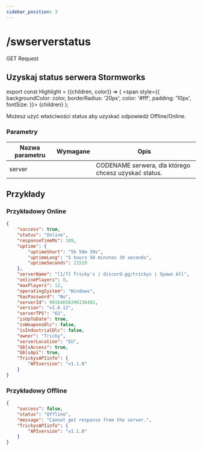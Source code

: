```yaml
---
sidebar_position: 3
---
```


# /swserverstatus

<Highlight color="#25c2a0">GET Request</Highlight>


## Uzyskaj status serwera Stormworks


export const Highlight = ({children, color}) => ( <span style={{ backgroundColor: color, borderRadius: '20px', color: '#fff', padding: '10px', fontSize: }}>
    {children}
  </span> );

Możesz użyć właściwości <span class="code-text">status</span> aby uzyskać odpowiedź <span class="code-text">Offline</span>/<span class="code-text">Online</span>.

### Parametry

| Nazwa parametru |         Wymagane          | Opis                                                 |
| --------------- |:-------------------------:| ---------------------------------------------------- |
| server          | <i class="fas fa-fw fa-check-circle text-success"></i> | CODENAME serwera, dla którego chcesz uzyskać status. |

## Przykłady

### Przykładowy Online

```json
{
    "success": true,
    "status": "Online",
    "responseTimeMs": 109,
    "uptime": {
        "uptimeShort": "5h 58m 39s",
        "uptimeLong": "5 hours 58 minutes 39 seconds",
        "uptimeSeconds": 21519
    },
    "serverName": "[1/7] Tricky's | discord.gg/trickys | Spawn All",
    "onlinePlayers": 0,
    "maxPlayers": 12,
    "operatingSystem": "Windows",
    "hasPassword": "No",
    "serverId": 90164658396136483,
    "version": "v1.6.12",
    "serverTPS": "63",
    "isUpToDate": true,
    "isWeaponsDlc": false,
    "isIndustrialDlc": false,
    "owner": "Tricky",
    "serverLocation": "EU",
    "GblsAccess": true,
    "GblsApi": true,
    "TrickysAPIinfo": {
        "APIversion": "v1.1.0"
    }
}
```

### Przykładowy Offline

```json
{
    "success": false,
    "status": "Offline",
    "message": "Cannot get response from the server.",
    "TrickysAPIinfo": {
        "APIversion": "v1.1.0"
    }
}
```
